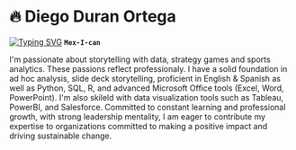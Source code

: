 # 🔥 Diego Duran Ortega 

[![Typing SVG](https://readme-typing-svg.demolab.com/?lines=Master+of+Business+Analytics;I+enjoy+great+food,+drinks,+and+sports;Let's+connect+on+LinkedIn)](https://git.io/typing-svg)
**`Mex-I-can`**

I'm passionate about storytelling with data, strategy games and sports analytics. These passions reflect professionaly. I have a solid foundation in ad 
hoc analysis, slide deck storytelling, proficient in English & Spanish as well as Python, SQL, R, and advanced Microsoft Office tools (Excel, Word, 
PowerPoint). I'm also skileld with data visualization tools such as Tableau, PowerBI, and Salesforce. Committed to constant learning and professional 
growth, with strong leadership mentality, I am eager to contribute my expertise to organizations committed to making a positive impact 
and driving sustainable change. 

<!--
**dduranortega/dduranortega** is a ✨ _special_ ✨ repository because its `README.md` (this file) appears on your GitHub profile.

Here are some ideas to get you started:

- 🔭 I’m currently working on ...
- 🌱 I’m currently learning ...
- 👯 I’m looking to collaborate on ...
- 🤔 I’m looking for help with ...
- 💬 Ask me about ...
- 📫 How to reach me: ...
- 😄 Pronouns: ...
- ⚡ Fun fact: ...
-->
